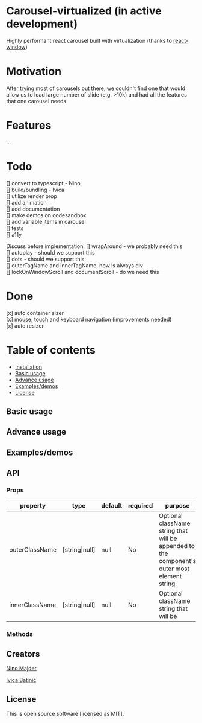 # Carousel-virtualized (in active development)
Highly performant react carousel built with virtualization (thanks to [react-window](https://github.com/bvaughn/react-window "react-window github page"))

# Motivation
After trying most of carousels out there, we couldn't find one that would allow us to load large number of slide (e.g. >10k) and had all the features that one carousel needs.

# Features
...

# Todo
[] convert to typescript - Nino  
[] build/bundling - Ivica  
[] utilize render prop  
[] add animation  
[] add documentation  
[] make demos on codesandbox  
[] add variable items in carousel  
[] tests  
[] a11y  

Discuss before implementation:
[] wrapAround - we probably need this  
[] autoplay - should we support this  
[] dots  - should we support this  
[] outerTagName and innerTagName, now is always div  
[] lockOnWindowScroll and documentScroll - do we need this  

# Done
[x] auto container sizer  
[x] mouse, touch and keyboard navigation (improvements needed)  
[x] auto resizer  



# Table of contents
  * [Installation](#-installation)
  * [Basic usage](#-basic-usage)
  * [Advance usage](#-advance-usage)
  * [Examples/demos](#-examples/demos)
  * [License](#-license)

## Basic usage

## Advance usage

## Examples/demos

## API
### Props
| property | type | default | required | purpose |
| -------- | ---- | ------- | -------- | ------- |
| outerClassName| [string&#124;null] | null | No | Optional className string that will be appended to the component's outer most element string. |
| innerClassName| [string&#124;null] | null | No | Optional className string that will be 

### Methods


## Creators
[Nino Majder](https://github.com/NinoMaj "Nino Majder's github page")

[Ivica Batinić](https://github.com/isBatak "Ivica Batinić's github page")

## License
This is open source software [licensed as MIT].
